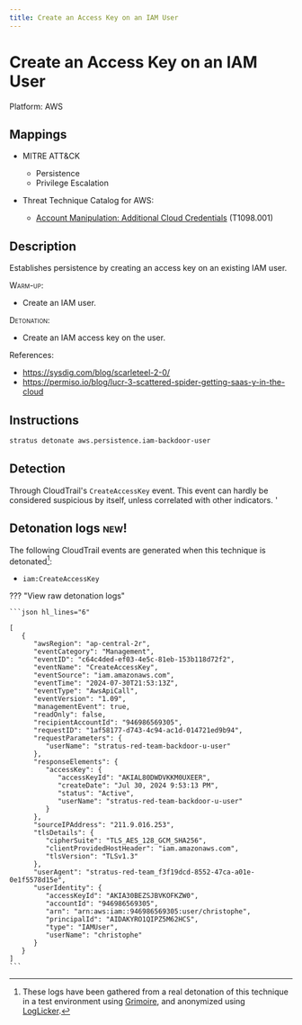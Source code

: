 ```yaml
---
title: Create an Access Key on an IAM User
---
```


# Create an Access Key on an IAM User




Platform: AWS

## Mappings

- MITRE ATT&CK
    - Persistence
  - Privilege Escalation


- Threat Technique Catalog for AWS:
  
    - [Account Manipulation: Additional Cloud Credentials](https://aws-samples.github.io/threat-technique-catalog-for-aws/Techniques/T1098.001.html) (T1098.001)
  


## Description


Establishes persistence by creating an access key on an existing IAM user.

<span style="font-variant: small-caps;">Warm-up</span>: 

- Create an IAM user.

<span style="font-variant: small-caps;">Detonation</span>: 

- Create an IAM access key on the user.

References:

- https://sysdig.com/blog/scarleteel-2-0/
- https://permiso.io/blog/lucr-3-scattered-spider-getting-saas-y-in-the-cloud


## Instructions

```bash title="Detonate with Stratus Red Team"
stratus detonate aws.persistence.iam-backdoor-user
```
## Detection


Through CloudTrail's <code>CreateAccessKey</code> event. This event can hardly be considered suspicious by itself, unless
correlated with other indicators.
'


## Detonation logs <span class="smallcaps w3-badge w3-light-green w3-round w3-text-sand">new!</span>

The following CloudTrail events are generated when this technique is detonated[^1]:


- `iam:CreateAccessKey`


??? "View raw detonation logs"

    ```json hl_lines="6"

    [
	   {
	      "awsRegion": "ap-central-2r",
	      "eventCategory": "Management",
	      "eventID": "c64c4ded-ef03-4e5c-81eb-153b118d72f2",
	      "eventName": "CreateAccessKey",
	      "eventSource": "iam.amazonaws.com",
	      "eventTime": "2024-07-30T21:53:13Z",
	      "eventType": "AwsApiCall",
	      "eventVersion": "1.09",
	      "managementEvent": true,
	      "readOnly": false,
	      "recipientAccountId": "946986569305",
	      "requestID": "1af58177-d743-4c94-ac1d-014721ed9b94",
	      "requestParameters": {
	         "userName": "stratus-red-team-backdoor-u-user"
	      },
	      "responseElements": {
	         "accessKey": {
	            "accessKeyId": "AKIAL80DWDVKKM0UXEER",
	            "createDate": "Jul 30, 2024 9:53:13 PM",
	            "status": "Active",
	            "userName": "stratus-red-team-backdoor-u-user"
	         }
	      },
	      "sourceIPAddress": "211.9.016.253",
	      "tlsDetails": {
	         "cipherSuite": "TLS_AES_128_GCM_SHA256",
	         "clientProvidedHostHeader": "iam.amazonaws.com",
	         "tlsVersion": "TLSv1.3"
	      },
	      "userAgent": "stratus-red-team_f3f19dcd-8552-47ca-a01e-0e1f5578d15e",
	      "userIdentity": {
	         "accessKeyId": "AKIA30BEZSJBVKOFKZW0",
	         "accountId": "946986569305",
	         "arn": "arn:aws:iam::946986569305:user/christophe",
	         "principalId": "AIDAKYRO1QIPZ5M62HCS",
	         "type": "IAMUser",
	         "userName": "christophe"
	      }
	   }
	]
    ```

[^1]: These logs have been gathered from a real detonation of this technique in a test environment using [Grimoire](https://github.com/DataDog/grimoire), and anonymized using [LogLicker](https://github.com/Permiso-io-tools/LogLicker).
